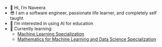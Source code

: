 - 👋 Hi, I’m Naveera
- 😎 I am a software engineer, passionate life learner, and completely self taught
- 👀 I’m interested in using AI for education
- 🌱 Currently learning:
  -  [Machine Learning Specialization](https://www.coursera.org/specializations/machine-learning-introduction)
  -  [Mathematics for Machine Learning and Data Science Specialization](https://www.coursera.org/specializations/mathematics-for-machine-learning-and-data-science)

<!---
nqcm/nqcm is a ✨ special ✨ repository because its `README.md` (this file) appears on your GitHub profile.
You can click the Preview link to take a look at your changes.
--->
